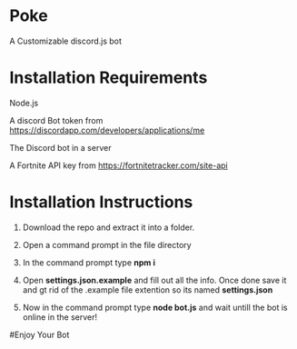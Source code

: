 # Poke
A Customizable discord.js bot 

# Installation Requirements
Node.js

A discord Bot token from https://discordapp.com/developers/applications/me

The Discord bot in a server

A Fortnite API key from https://fortnitetracker.com/site-api

# Installation Instructions
1. Download the repo and extract it into a folder.
2. Open a command prompt in the file directory 
3. In the command prompt type <b>npm i</b>
4. Open <b>settings.json.example</b> and fill out all the info. Once done save it and gt rid of the .example file extention so its named <b>settings.json</b>

5. Now in the command prompt type <b>node bot.js</b> and wait untill the bot is online in the server!

#Enjoy Your Bot
